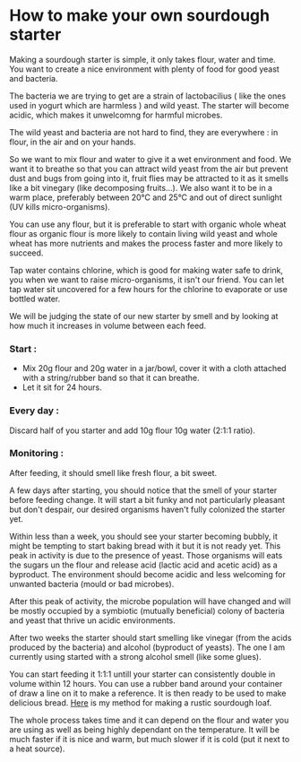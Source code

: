 # How to make your own sourdough starter

Making a sourdough starter is simple, it only takes flour, water and time. You want to create a nice environment with plenty of food for good yeast and bacteria. 

The bacteria we are trying to get are a strain of lactobacilius ( like the ones used in yogurt which are harmless ) and wild yeast. The starter will become acidic, which makes it unwelcomng for harmful microbes.

The wild yeast and bacteria are not hard to find, they are everywhere : in flour, in the air and on your hands.

So we want to mix flour and water to give it a wet environment and food. We want it to breathe so that you can attract wild yeast from the air but prevent dust and bugs from going into it, fruit flies may be attracted to it as it smells like a bit vinegary (like decomposing fruits...).
We also want it to be in a warm place, preferably between 20°C and 25°C and out of direct sunlight (UV kills micro-organisms).

You can use any flour, but it is preferable to start with organic whole wheat flour as organic flour is more likely to contain living wild yeast and whole wheat has more nutrients and makes the process faster and more likely to succeed.

Tap water contains chlorine, which is good for making water safe to drink, you when we want to raise micro-organisms, it isn't our friend. You can let tap water sit uncovered for a few hours for the chlorine to evaporate or use bottled water.

We will be judging the state of our new starter by smell and by looking at how much it increases in volume between each feed.

### Start :
- Mix 20g flour and 20g water in a jar/bowl, cover it with a cloth attached with a string/rubber band so that it can breathe.   
- Let it sit for 24 hours.

### Every day :
Discard half of you starter and add 10g flour 10g water (2:1:1 ratio).

### Monitoring :
After feeding, it should smell like fresh flour, a bit sweet.

A few days after starting, you should notice that the smell of your starter before feeding change. It will start a bit funky and not particularly pleasant but don't despair, our desired organisms haven't fully colonized the starter yet.

Within less than a week, you should see your starter becoming bubbly, it might be tempting to start baking bread with it but it is not ready yet. This peak in activity is due to the presence of yeast. Those organisms will eats the sugars un the flour and release acid (lactic acid and acetic acid) as a byproduct. The environment should become acidic and less welcoming for unwanted bacteria (mould or bad microbes).

After this peak of activity, the microbe population will have changed and will be mostly occupied by a symbiotic (mutually beneficial) colony of bacteria and yeast that thrive un acidic environments.

After two weeks the starter should start smelling like vinegar (from the acids produced by the bacteria) and alcohol (byproduct of yeasts). The one I am currently using started with a strong alcohol smell (like some glues).

You can start feeding it 1:1:1 untill your starter can consistently double in volume within 12 hours.
You can use a rubber band around your container of draw a line on it to make a reference.
It is then ready to be used to make delicious bread. [Here](/guides/basic_sourdough.md) is my method for making a rustic sourdough loaf.

The whole process takes time and it can depend on the flour and water you are using as well as being highly dependant on the temperature. It will be much faster if it is nice and warm, but much slower if it is cold (put it next to a heat source).